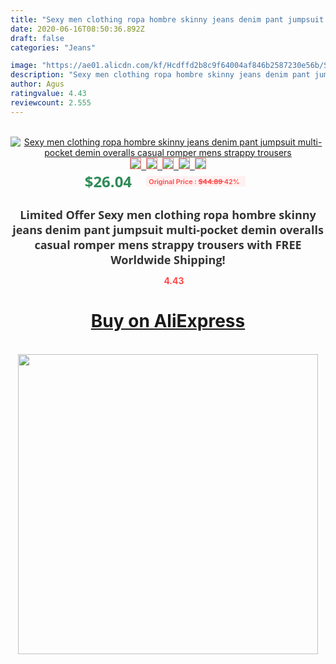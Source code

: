```yaml
---
title: "Sexy men clothing ropa hombre skinny jeans denim pant jumpsuit multi-pocket demin overalls casual romper mens strappy trousers"
date: 2020-06-16T08:50:36.892Z
draft: false
categories: "Jeans"

image: "https://ae01.alicdn.com/kf/Hcdffd2b8c9f64004af846b2587230e56b/Sexy-men-clothing-ropa-hombre-skinny-jeans-denim-pant-jumpsuit-multi-pocket-demin-overalls-casual-romper.jpg"
description: "Sexy men clothing ropa hombre skinny jeans denim pant jumpsuit multi-pocket demin overalls casual romper mens strappy trousers"
author: Agus
ratingvalue: 4.43
reviewcount: 2.555
---
```

<br>
<div style="text-align: center;">
<a href="https://s.click.aliexpress.com/e/_98gOpf" target="_blank" rel="nofollow noopener noreferrer"><img alt="Sexy men clothing ropa hombre skinny jeans denim pant jumpsuit multi-pocket demin overalls casual romper mens strappy trousers" class="magnifier-image" src="https://ae01.alicdn.com/kf/Hcdffd2b8c9f64004af846b2587230e56b/Sexy-men-clothing-ropa-hombre-skinny-jeans-denim-pant-jumpsuit-multi-pocket-demin-overalls-casual-romper.jpg_640x640.jpg">
<br>
<img style="border:1px solid salmon" src="https://ae01.alicdn.com/kf/Hcdffd2b8c9f64004af846b2587230e56b/Sexy-men-clothing-ropa-hombre-skinny-jeans-denim-pant-jumpsuit-multi-pocket-demin-overalls-casual-romper.jpg_120x120.jpg">&nbsp;&nbsp;<img style="border:1px solid salmon" src="https://ae01.alicdn.com/kf/H50be232d608a451a9fa7bbcb155fc2d6x/Sexy-men-clothing-ropa-hombre-skinny-jeans-denim-pant-jumpsuit-multi-pocket-demin-overalls-casual-romper.jpg_120x120.jpg">&nbsp;&nbsp;<img style="border:1px solid salmon" src="https://ae01.alicdn.com/kf/Hd9007f262ab74ad1a25bcd4444a3b4e4q/Sexy-men-clothing-ropa-hombre-skinny-jeans-denim-pant-jumpsuit-multi-pocket-demin-overalls-casual-romper.jpg_120x120.jpg">&nbsp;&nbsp;<img style="border:1px solid salmon" src="https://ae01.alicdn.com/kf/H65675028c8764b88a4840659bef388344/Sexy-men-clothing-ropa-hombre-skinny-jeans-denim-pant-jumpsuit-multi-pocket-demin-overalls-casual-romper.jpg_120x120.jpg">&nbsp;&nbsp;<img style="border:1px solid salmon" src="https://ae01.alicdn.com/kf/H96e6efe6c5344258acaabd07a1f5a94bA/Sexy-men-clothing-ropa-hombre-skinny-jeans-denim-pant-jumpsuit-multi-pocket-demin-overalls-casual-romper.jpg_120x120.jpg"></a></div><br0>
<div style="text-align: center;"><span style="background-color: white; border: 0px; box-sizing: border-box; color: seagreen; display: inline-block; font-family: &quot;open sans&quot; , &quot;arial&quot; , &quot;helvetica&quot; , sans-serif , &quot;heiti&quot;; font-size: 24px; font-stretch: inherit; font-weight: 700; line-height: inherit; margin: 0px 10px 0px 0px; padding: 0px; vertical-align: middle;">$26.04 </span>
<span style="background: rgb(255 , 241 , 241); border-radius: 3px; border: 0px; box-sizing: border-box; color: #ff4747; display: inline-block; font-family: inherit; font-size: 12px; font-stretch: inherit; font-style: inherit; font-variant: inherit; font-weight: 600; line-height: inherit; margin: 0px; padding: 2px 5px; transform: scale(0.9); vertical-align: middle;">Original Price : <b style="text-decoration: line-through;">$44.89 </b> 42%&nbsp;&nbsp;</span></div>
<h1 style="color: #333333; display: inline-block; font-family: &quot;open sans&quot; , &quot;arial&quot; , &quot;helvetica&quot; , sans-serif , &quot;heiti&quot;; font-size: 18px; font-stretch: inherit; font-weight: 700; text-align: center;">Limited Offer Sexy men clothing ropa hombre skinny jeans denim pant jumpsuit multi-pocket demin overalls casual romper mens strappy trousers with FREE Worldwide Shipping!</h1>
<div style="color: #ff4747; text-align: center;">
<img src="https://4.bp.blogspot.com/-M0ZcTcb-5uY/XleCXlxnR4I/AAAAAAAAAEc/OrjgMkXV1oMQFaCRZj5HQwOCBcu3w1FegCPcBGAYYCw/s1600/star.png" style="height: 15px;">&nbsp;<b>4.43</b></div>
<div class="button_cont" align="center"><a class="buynow_a" href="https://s.click.aliexpress.com/e/_98gOpf" target="_blank" rel="nofollow noopener noreferrer"><H1>Buy on AliExpress</H1></a></div><br>
<div class="separator" style="clear: both; text-align: center;">
<img src="https://lh3.googleusercontent.com/-pTy5HemUv9M/XlePHvY0dAI/AAAAAAAAAE4/0nX5iRUoIWY8eMW9Dpxeirr157OZliDIgCLcBGAsYHQ/s1600/badge.gif" width="480">
</div>
